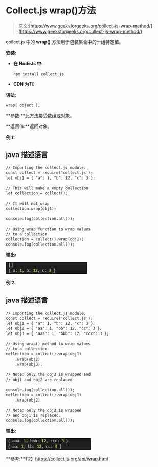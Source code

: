 # Collect.js wrap()方法

> 原文:[https://www.geeksforgeeks.org/collect-js-wrap-method/](https://www.geeksforgeeks.org/collect-js-wrap-method/)

collect.js 中的 **wrap()** 方法用于包装集合中的一组特定值。

**安装:**

*   **在 NodeJs 中:**

    ```
    npm install collect.js
    ```

*   **CDN 为**T0

**语法:**

```
wrap( object );
```

**参数:**此方法接受数组或对象。

**返回值:**返回对象。

**例 1:**

## java 描述语言

```
// Importing the collect.js module.
const collect = require('collect.js');
let obj1 = { "a": 1, "b": 12, "c": 3 };

// This will make a empty collection
let collection = collect();

// It will not wrap
collection.wrap(obj1);

console.log(collection.all());

// Using wrap function to wrap values
// to a collection
collection = collect().wrap(obj1);
console.log(collection.all());
```

**输出:**

![](img/398b79e9edbca7146f792376a474436e.png)

**例 2:**

## java 描述语言

```
// Importing the collect.js module.
const collect = require('collect.js');
let obj1 = { "a": 1, "b": 12, "c": 3 };
let obj2 = { "aa": 1, "bb": 12, "cc": 3 };
let obj3 = { "aaa": 1, "bbb": 12, "ccc": 3 };

// Using wrap() method to wrap values
// to a collection
collection = collect().wrap(obj1)
    .wrap(obj2)
    .wrap(obj3);

// Note: only the obj3 is wrapped and
// obj1 and obj2 are replaced

console.log(collection.all());
collection = collect().wrap(obj1)
    .wrap(obj2)

// Note: only the obj2 is wrapped 
// and obj1 is replaced.
console.log(collection.all());
```

**输出:**

![](img/8cfdc24595a179183701c398c8fe51db.png)

**参考:**T2】https://collect.js.org/api/wrap.html
